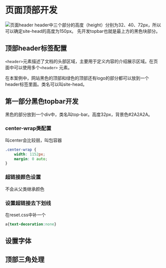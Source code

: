 # 页面顶部开发

![页面header](https://cdn.jsdelivr.net/gh/clover2024/img@master/imgs/muyunyou-header.png)
header中三个部分的高度（height）分别为32、40、72px，所以可以确定site-head的高度为150px。
先开发topbar也就是最上方的黑色块部分。

## 顶部header标签配置

`<header>`元素描述了文档的头部区域，主要用于定义内容的介绍展示区域。在页面中可以使用多个`<header>` 元素。

在本案例中，网站黑色的顶部和绿色的顶部还有logo的部分都可以放到一个header标签里面。类名可以叫site-head。

## 第一部分黑色topbar开发

黑色的部分放到一个div中，类名叫top-bar。高度32px，背景色#2A2A2A。

### center-wrap类配置

叫center会比较弱，叫包容器

```css
.center-wrap {
    width: 1152px;
    margin: 0 auto;
}
```

### 超链接颜色设置

不会从父类继承颜色

### 设置超链接去下划线

在reset.css中补一个

```css
a{text-decoration:none}
```

## 设置字体


## 顶部三角处理

